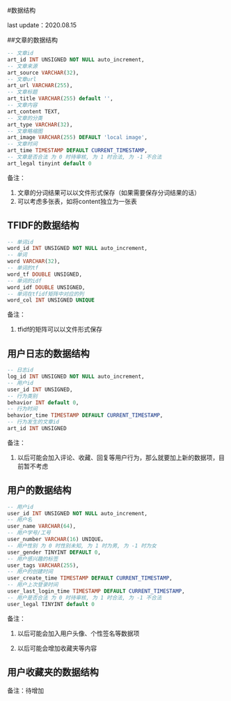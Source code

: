 #数据结构

last update：2020.08.15

##文章的数据结构

```sql
-- 文章id
art_id INT UNSIGNED NOT NULL auto_increment,
-- 文章来源
art_source VARCHAR(32),
-- 文章url
art_url VARCHAR(255),
-- 文章标题
art_title VARCHAR(255) default '',
-- 文章内容
art_content TEXT,
-- 文章的分类
art_type VARCHAR(32),
-- 文章略缩图
art_image VARCHAR(255) DEFAULT 'local image',
-- 文章时间
art_time TIMESTAMP DEFAULT CURRENT_TIMESTAMP,
-- 文章是否合法 为 0 时待审核, 为 1 时合法, 为 -1 不合法
art_legal tinyint default 0
```

备注：

1.  文章的分词结果可以以文件形式保存（如果需要保存分词结果的话）
2.  可以考虑多张表，如将content独立为一张表

## TFIDF的数据结构

```sql
-- 单词id
word_id INT UNSIGNED NOT NULL auto_increment,
-- 单词
word VARCHAR(32),
-- 单词的tf
word_tf DOUBLE UNSIGNED,
-- 单词的idf
word_idf DOUBLE UNSIGNED,
-- 单词在tfidf矩阵中对应的列
word_col INT UNSIGNED UNIQUE
```

备注：

1.  tfidf的矩阵可以以文件形式保存

## 用户日志的数据结构

```sql
-- 日志id 
log_id INT UNSIGNED NOT NULL auto_increment,
-- 用户id
user_id INT UNSIGNED,
-- 行为类别
behavior INT default 0,
-- 行为时间
behavior_time TIMESTAMP DEFAULT CURRENT_TIMESTAMP,
-- 行为发生的文章id
art_id INT UNSIGNED
```

备注：

1.  以后可能会加入评论、收藏、回复等用户行为，那么就要加上新的数据项，目前暂不考虑

## 用户的数据结构

```sql
-- 用户id
user_id INT UNSIGNED NOT NULL auto_increment,
-- 用户名
user_name VARCHAR(64),
-- 用户学号/工号
user_number VARCHAR(16) UNIQUE，
-- 用户性别 为 0 时性别未知, 为 1 时为男, 为 -1 时为女
user_gender TINYINT DEFAULT 0,
-- 用户感兴趣的标签
user_tags VARCHAR(255),
-- 用户的创建时间
user_create_time TIMESTAMP DEFAULT CURRENT_TIMESTAMP,
-- 用户上次登录时间
user_last_login_time TIMESTAMP DEFAULT CURRENT_TIMESTAMP,
-- 用户是否合法 为 0 时待审核, 为 1 时合法, 为 -1 不合法
user_legal TINYINT default 0
```

备注：

1.  以后可能会加入用户头像、个性签名等数据项

2.  以后可能会增加收藏夹等内容

## 用户收藏夹的数据结构

备注：待增加